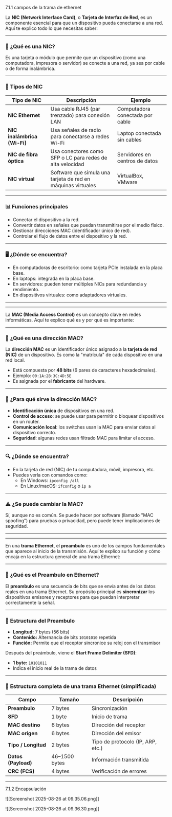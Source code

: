 7.1.1 campos de la trama de ethernet

La **NIC (Network Interface Card)**, o **Tarjeta de Interfaz de Red**, es un componente esencial para que un dispositivo pueda conectarse a una red. Aquí te explico todo lo que necesitas saber:

---
### 🧩 **¿Qué es una NIC?**

Es una tarjeta o módulo que permite que un dispositivo (como una computadora, impresora o servidor) se conecte a una red, ya sea por cable o de forma inalámbrica.

---

### 🔧 **Tipos de NIC**

|Tipo de NIC|Descripción|Ejemplo|
|---|---|---|
|**NIC Ethernet**|Usa cable RJ45 (par trenzado) para conexión LAN|Computadora conectada por cable|
|**NIC inalámbrica (Wi-Fi)**|Usa señales de radio para conectarse a redes Wi-Fi|Laptop conectada sin cables|
|**NIC de fibra óptica**|Usa conectores como SFP o LC para redes de alta velocidad|Servidores en centros de datos|
|**NIC virtual**|Software que simula una tarjeta de red en máquinas virtuales|VirtualBox, VMware|

---

### 📊 **Funciones principales**

- Conectar el dispositivo a la red.
- Convertir datos en señales que puedan transmitirse por el medio físico.
- Gestionar direcciones MAC (identificador único de red).
- Controlar el flujo de datos entre el dispositivo y la red.

---

### 🖥️ **¿Dónde se encuentra?**

- En computadoras de escritorio: como tarjeta PCIe instalada en la placa base.
- En laptops: integrada en la placa base.
- En servidores: pueden tener múltiples NICs para redundancia y rendimiento.
- En dispositivos virtuales: como adaptadores virtuales.

---
---

La **MAC (Media Access Control)** es un concepto clave en redes informáticas. Aquí te explico qué es y por qué es importante:

---

### 🧩 **¿Qué es una dirección MAC?**

La **dirección MAC** es un identificador único asignado a la **tarjeta de red (NIC)** de un dispositivo. Es como la "matrícula" de cada dispositivo en una red local.

- Está compuesta por **48 bits** (6 pares de caracteres hexadecimales).
- Ejemplo: `00:1A:2B:3C:4D:5E`
- Es asignada por el **fabricante** del hardware.

---

### 📡 **¿Para qué sirve la dirección MAC?**

- **Identificación única** de dispositivos en una red.
- **Control de acceso**: se puede usar para permitir o bloquear dispositivos en un router.
- **Comunicación local**: los switches usan la MAC para enviar datos al dispositivo correcto.
- **Seguridad**: algunas redes usan filtrado MAC para limitar el acceso.

---

### 🔍 **¿Dónde se encuentra?**

- En la tarjeta de red (NIC) de tu computadora, móvil, impresora, etc.
- Puedes verla con comandos como:
    - En Windows: `ipconfig /all`
    - En Linux/macOS: `ifconfig` o `ip a`

---

### ⚠️ **¿Se puede cambiar la MAC?**

Sí, aunque no es común. Se puede hacer por software (llamado "MAC spoofing") para pruebas o privacidad, pero puede tener implicaciones de seguridad.

---
---

En una **trama Ethernet**, el **preambulo** es uno de los campos fundamentales que aparece al inicio de la transmisión. Aquí te explico su función y cómo encaja en la estructura general de una trama Ethernet:

---
### 🧩 **¿Qué es el Preambulo en Ethernet?**

El **preambulo** es una secuencia de bits que se envía antes de los datos reales en una trama Ethernet. Su propósito principal es **sincronizar** los dispositivos emisores y receptores para que puedan interpretar correctamente la señal.

---
### 📐 **Estructura del Preambulo**

- **Longitud:** 7 bytes (56 bits)
- **Contenido:** Alternancia de bits `10101010` repetida
- **Función:** Permite que el receptor sincronice su reloj con el transmisor

Después del preámbulo, viene el **Start Frame Delimiter (SFD)**:

- **1 byte:** `10101011`
- Indica el inicio real de la trama de datos

---

### 🧬 **Estructura completa de una trama Ethernet (simplificada)**

|Campo|Tamaño|Descripción|
|---|---|---|
|**Preambulo**|7 bytes|Sincronización|
|**SFD**|1 byte|Inicio de trama|
|**MAC destino**|6 bytes|Dirección del receptor|
|**MAC origen**|6 bytes|Dirección del emisor|
|**Tipo / Longitud**|2 bytes|Tipo de protocolo (IP, ARP, etc.)|
|**Datos (Payload)**|46–1500 bytes|Información transmitida|
|**CRC (FCS)**|4 bytes|Verificación de errores|

---
7.1.2 Encapsulación 


![[Screenshot 2025-08-26 at 09.35.06.png]]

![[Screenshot 2025-08-26 at 09.36.30.png]]